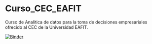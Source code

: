 # Curso_CEC_EAFIT
Curso de Analítica de datos para la toma de decisiones empresariales ofrecido al CEC de la Universidad EAFIT.

[![Binder](https://mybinder.org/badge_logo.svg)](https://mybinder.org/v2/gh/carlosalvarezh/Curso_CEC_EAFIT/HEAD)
